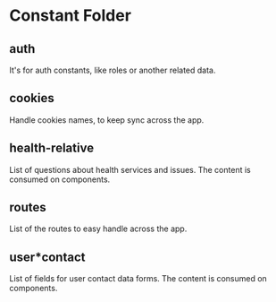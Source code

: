 # Constant Folder 

## auth
It's for auth constants, like roles or another related data.

## cookies
Handle cookies names, to keep sync across the app.

## health-relative
List of questions about health services and issues. The content is consumed on components.

## routes
List of the routes to easy handle across the app.

## user*contact
List of fields for user contact data forms. The content is consumed on components.

